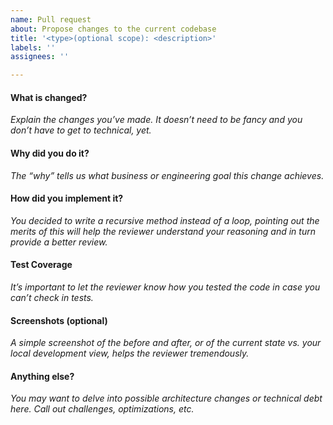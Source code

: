 ```yaml
---
name: Pull request
about: Propose changes to the current codebase
title: '<type>(optional scope): <description>'
labels: ''
assignees: ''

---
```


#### What is changed?
*Explain the changes you’ve made. It doesn’t need to be fancy and you don’t have to get to technical, yet.*

#### Why did you do it?
*The “why” tells us what business or engineering goal this change achieves.*

#### How did you implement it?
*You decided to write a recursive method instead of a loop, pointing out the merits of this will help the reviewer understand your reasoning and in turn provide a better review.*

#### Test Coverage
*It’s important to let the reviewer know how you tested the code in case you can’t check in tests.*

#### Screenshots (optional)
*A simple screenshot of the before and after, or of the current state vs. your local development view, helps the reviewer tremendously.*

#### Anything else?
*You may want to delve into possible architecture changes or technical debt here. Call out challenges, optimizations, etc.*
